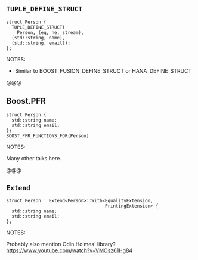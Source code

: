 ## `TUPLE_DEFINE_STRUCT`

```cc[]
struct Person {
  TUPLE_DEFINE_STRUCT(
    Person, (eq, ne, stream),
  (std::string, name),
  (std::string, email));
};
```

NOTES:

* Similar to BOOST_FUSION_DEFINE_STRUCT or HANA_DEFINE_STRUCT

@@@

## Boost.PFR

```cc[]
struct Person {
  std::string name;
  std::string email;
};
BOOST_PFR_FUNCTIONS_FOR(Person)
```

NOTES:

Many other talks here.

@@@

## `Extend`

```cc[]
struct Person : Extend<Person>::With<EqualityExtension,
                                     PrintingExtension> {
  std::string name;
  std::string email;
};
```

NOTES:

Probably also mention Odin Holmes' library?
https://www.youtube.com/watch?v=VMOsz61Hg84
